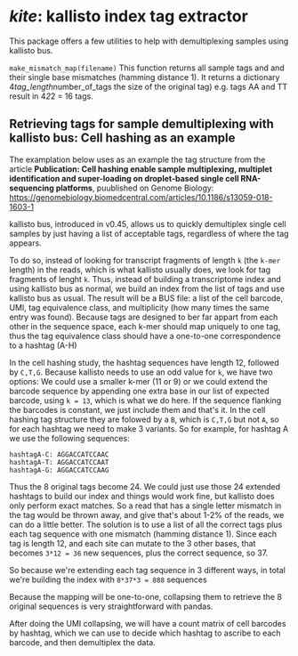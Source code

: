 # _kite_: kallisto index tag extractor

This package offers a few utilities to help with demultiplexing samples using kallisto bus. 

`make_mismatch_map(filename)`
This function returns all sample tags and and their single base mismatches (hamming distance 1). It returns a dictionary 4*tag_length*number_of_tags the size of the original tag) e.g. tags AA and TT  result in 4*2*2 = 16 tags.



## Retrieving tags for sample demultiplexing with kallisto bus: Cell hashing as an example

The examplation below uses as an example the tag structure from the article **Publication: Cell hashing enable sample multiplexing, multiplet identification and super-loading on droplet-based single cell RNA-sequencing platforms**, puublished on Genome Biology: https://genomebiology.biomedcentral.com/articles/10.1186/s13059-018-1603-1

kallisto bus, introduced in v0.45, allows us to quickly demultiplex single cell samples by just having a list of acceptable tags, regardless of where the tag appears.

To do so, instead of looking for transcript fragments of length `k` (the `k-mer` length) in the reads, which is what kallisto usually does, we look for tag fragments of lenght `k`. Thus, instead of building a transcriptome index and using kallisto bus as normal, we build an index from the list of tags and use kallisto bus as usual. The result will be a BUS file: a list of the cell barcode, UMI, tag equivalence class, and multiplicity (how many times the same entry was found). Because tags are designed to ber far appart from each other in the sequence space, each k-mer should map uniquely to one tag, thus the tag equivalence class should have a one-to-one correspondence to a hashtag (A-H) 

In the cell hashing study, the hashtag sequences have length 12, followed by `C,T,G`. Because kallisto needs to use an odd value for `k`, we have two options: 
We could use a smaller k-mer (11 or 9) or we could extend the barcode sequence by appending one extra base in our list of expected barcode, using `k = 13`, which is what we do here. If the sequence flanking the barcodes is constant, we just include them and that's it. In the cell hashing tag structure they are folowed by a `B`, which is `C,T,G` but not `A`, so for each hashtag we need to make 3 variants. So for example, for hashtag A we use the following sequences:

```
hashtagA-C: AGGACCATCCAAC
hashtagA-T: AGGACCATCCAAT
hashtagA-G: AGGACCATCCAAG
```

Thus the 8 original tags become 24. We could just use those 24 extended hashtags to build our index and things would work fine, but kallisto does only perform exact matches. So a read that has a single letter mismatch in the tag would be thrown away, and give that's about 1-2% of the reads, we can do a little better. The solution is to use a list of all the correct tags plus each tag sequence with one mismatch (hamming distance 1). Since each tag is length 12, and each site can mutate to the 3 other bases, that becomes `3*12 = 36` new sequences, plus the correct sequence, so 37. 

So because we're extending each tag sequence in 3 different ways, in total we're building the index with `8*37*3 = 888` sequences

Because the mapping will be one-to-one, collapsing them to retrieve the 8 original sequences is very straightforward with pandas. 

After doing the UMI collapsing, we will have a count matrix of cell barcodes by hashtag, which we can use to decide which hashtag to ascribe to each barcode, and then demultiplex the data.
